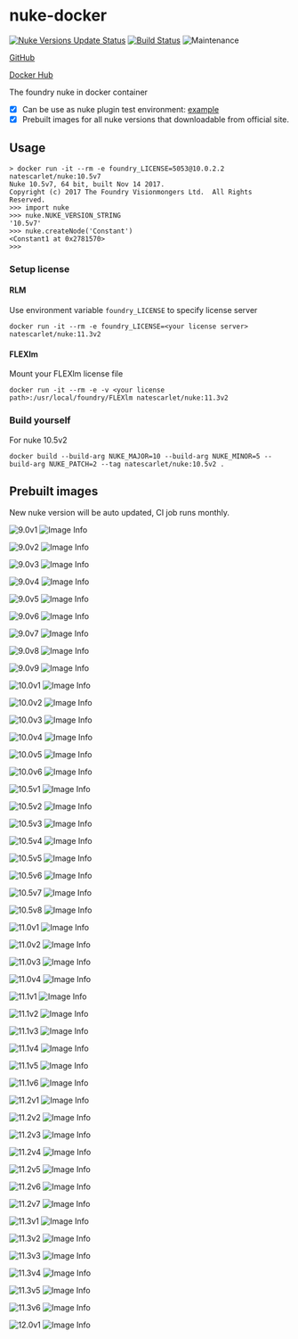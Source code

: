 # nuke-docker

[![Nuke Versions Update Status](https://github.com/NateScarlet/nuke-docker/workflows/update-nuke-versions/badge.svg)](https://github.com/NateScarlet/nuke-docker/actions?query=workflow%3Aupdate-nuke-versions)
[![Build Status](https://img.shields.io/circleci/project/github/NateScarlet/nuke-docker.svg)](https://circleci.com/gh/NateScarlet/nuke-docker)
![Maintenance](https://img.shields.io/maintenance/yes/2020.svg)

[GitHub](https://github.com/NateScarlet/nuke-docker)

[Docker Hub](https://hub.docker.com/r/natescarlet/nuke)

The foundry nuke in docker container

- [x] Can be use as nuke plugin test environment: [example](https://github.com/WuLiFang/Nuke/blob/69239d67ba8b5457c949ce29a5362711c242ac4a/.drone.yml)
- [x] Prebuilt images for all nuke versions that downloadable from official site.

## Usage

```shell
> docker run -it --rm -e foundry_LICENSE=5053@10.0.2.2 natescarlet/nuke:10.5v7
Nuke 10.5v7, 64 bit, built Nov 14 2017.
Copyright (c) 2017 The Foundry Visionmongers Ltd.  All Rights Reserved.
>>> import nuke
>>> nuke.NUKE_VERSION_STRING
'10.5v7'
>>> nuke.createNode('Constant')
<Constant1 at 0x2781570>
>>>
```

### Setup license

#### RLM

Use environment variable `foundry_LICENSE` to specify license server

```shell
docker run -it --rm -e foundry_LICENSE=<your license server> natescarlet/nuke:11.3v2
```

#### FLEXlm

Mount your FLEXlm license file

```shell
docker run -it --rm -e -v <your license path>:/usr/local/foundry/FLEXlm natescarlet/nuke:11.3v2
```

### Build yourself

For nuke 10.5v2

```shell
docker build --build-arg NUKE_MAJOR=10 --build-arg NUKE_MINOR=5 --build-arg NUKE_PATCH=2 --tag natescarlet/nuke:10.5v2 .
```

## Prebuilt images

New nuke version will be auto updated, CI job runs monthly.

<!-- image badges start -->

![9.0v1](https://images.microbadger.com/badges/version/natescarlet/nuke:9.0v1.svg)
![Image Info](https://images.microbadger.com/badges/image/natescarlet/nuke:9.0v1.svg)

![9.0v2](https://images.microbadger.com/badges/version/natescarlet/nuke:9.0v2.svg)
![Image Info](https://images.microbadger.com/badges/image/natescarlet/nuke:9.0v2.svg)

![9.0v3](https://images.microbadger.com/badges/version/natescarlet/nuke:9.0v3.svg)
![Image Info](https://images.microbadger.com/badges/image/natescarlet/nuke:9.0v3.svg)

![9.0v4](https://images.microbadger.com/badges/version/natescarlet/nuke:9.0v4.svg)
![Image Info](https://images.microbadger.com/badges/image/natescarlet/nuke:9.0v4.svg)

![9.0v5](https://images.microbadger.com/badges/version/natescarlet/nuke:9.0v5.svg)
![Image Info](https://images.microbadger.com/badges/image/natescarlet/nuke:9.0v5.svg)

![9.0v6](https://images.microbadger.com/badges/version/natescarlet/nuke:9.0v6.svg)
![Image Info](https://images.microbadger.com/badges/image/natescarlet/nuke:9.0v6.svg)

![9.0v7](https://images.microbadger.com/badges/version/natescarlet/nuke:9.0v7.svg)
![Image Info](https://images.microbadger.com/badges/image/natescarlet/nuke:9.0v7.svg)

![9.0v8](https://images.microbadger.com/badges/version/natescarlet/nuke:9.0v8.svg)
![Image Info](https://images.microbadger.com/badges/image/natescarlet/nuke:9.0v8.svg)

![9.0v9](https://images.microbadger.com/badges/version/natescarlet/nuke:9.0v9.svg)
![Image Info](https://images.microbadger.com/badges/image/natescarlet/nuke:9.0v9.svg)

![10.0v1](https://images.microbadger.com/badges/version/natescarlet/nuke:10.0v1.svg)
![Image Info](https://images.microbadger.com/badges/image/natescarlet/nuke:10.0v1.svg)

![10.0v2](https://images.microbadger.com/badges/version/natescarlet/nuke:10.0v2.svg)
![Image Info](https://images.microbadger.com/badges/image/natescarlet/nuke:10.0v2.svg)

![10.0v3](https://images.microbadger.com/badges/version/natescarlet/nuke:10.0v3.svg)
![Image Info](https://images.microbadger.com/badges/image/natescarlet/nuke:10.0v3.svg)

![10.0v4](https://images.microbadger.com/badges/version/natescarlet/nuke:10.0v4.svg)
![Image Info](https://images.microbadger.com/badges/image/natescarlet/nuke:10.0v4.svg)

![10.0v5](https://images.microbadger.com/badges/version/natescarlet/nuke:10.0v5.svg)
![Image Info](https://images.microbadger.com/badges/image/natescarlet/nuke:10.0v5.svg)

![10.0v6](https://images.microbadger.com/badges/version/natescarlet/nuke:10.0v6.svg)
![Image Info](https://images.microbadger.com/badges/image/natescarlet/nuke:10.0v6.svg)

![10.5v1](https://images.microbadger.com/badges/version/natescarlet/nuke:10.5v1.svg)
![Image Info](https://images.microbadger.com/badges/image/natescarlet/nuke:10.5v1.svg)

![10.5v2](https://images.microbadger.com/badges/version/natescarlet/nuke:10.5v2.svg)
![Image Info](https://images.microbadger.com/badges/image/natescarlet/nuke:10.5v2.svg)

![10.5v3](https://images.microbadger.com/badges/version/natescarlet/nuke:10.5v3.svg)
![Image Info](https://images.microbadger.com/badges/image/natescarlet/nuke:10.5v3.svg)

![10.5v4](https://images.microbadger.com/badges/version/natescarlet/nuke:10.5v4.svg)
![Image Info](https://images.microbadger.com/badges/image/natescarlet/nuke:10.5v4.svg)

![10.5v5](https://images.microbadger.com/badges/version/natescarlet/nuke:10.5v5.svg)
![Image Info](https://images.microbadger.com/badges/image/natescarlet/nuke:10.5v5.svg)

![10.5v6](https://images.microbadger.com/badges/version/natescarlet/nuke:10.5v6.svg)
![Image Info](https://images.microbadger.com/badges/image/natescarlet/nuke:10.5v6.svg)

![10.5v7](https://images.microbadger.com/badges/version/natescarlet/nuke:10.5v7.svg)
![Image Info](https://images.microbadger.com/badges/image/natescarlet/nuke:10.5v7.svg)

![10.5v8](https://images.microbadger.com/badges/version/natescarlet/nuke:10.5v8.svg)
![Image Info](https://images.microbadger.com/badges/image/natescarlet/nuke:10.5v8.svg)

![11.0v1](https://images.microbadger.com/badges/version/natescarlet/nuke:11.0v1.svg)
![Image Info](https://images.microbadger.com/badges/image/natescarlet/nuke:11.0v1.svg)

![11.0v2](https://images.microbadger.com/badges/version/natescarlet/nuke:11.0v2.svg)
![Image Info](https://images.microbadger.com/badges/image/natescarlet/nuke:11.0v2.svg)

![11.0v3](https://images.microbadger.com/badges/version/natescarlet/nuke:11.0v3.svg)
![Image Info](https://images.microbadger.com/badges/image/natescarlet/nuke:11.0v3.svg)

![11.0v4](https://images.microbadger.com/badges/version/natescarlet/nuke:11.0v4.svg)
![Image Info](https://images.microbadger.com/badges/image/natescarlet/nuke:11.0v4.svg)

![11.1v1](https://images.microbadger.com/badges/version/natescarlet/nuke:11.1v1.svg)
![Image Info](https://images.microbadger.com/badges/image/natescarlet/nuke:11.1v1.svg)

![11.1v2](https://images.microbadger.com/badges/version/natescarlet/nuke:11.1v2.svg)
![Image Info](https://images.microbadger.com/badges/image/natescarlet/nuke:11.1v2.svg)

![11.1v3](https://images.microbadger.com/badges/version/natescarlet/nuke:11.1v3.svg)
![Image Info](https://images.microbadger.com/badges/image/natescarlet/nuke:11.1v3.svg)

![11.1v4](https://images.microbadger.com/badges/version/natescarlet/nuke:11.1v4.svg)
![Image Info](https://images.microbadger.com/badges/image/natescarlet/nuke:11.1v4.svg)

![11.1v5](https://images.microbadger.com/badges/version/natescarlet/nuke:11.1v5.svg)
![Image Info](https://images.microbadger.com/badges/image/natescarlet/nuke:11.1v5.svg)

![11.1v6](https://images.microbadger.com/badges/version/natescarlet/nuke:11.1v6.svg)
![Image Info](https://images.microbadger.com/badges/image/natescarlet/nuke:11.1v6.svg)

![11.2v1](https://images.microbadger.com/badges/version/natescarlet/nuke:11.2v1.svg)
![Image Info](https://images.microbadger.com/badges/image/natescarlet/nuke:11.2v1.svg)

![11.2v2](https://images.microbadger.com/badges/version/natescarlet/nuke:11.2v2.svg)
![Image Info](https://images.microbadger.com/badges/image/natescarlet/nuke:11.2v2.svg)

![11.2v3](https://images.microbadger.com/badges/version/natescarlet/nuke:11.2v3.svg)
![Image Info](https://images.microbadger.com/badges/image/natescarlet/nuke:11.2v3.svg)

![11.2v4](https://images.microbadger.com/badges/version/natescarlet/nuke:11.2v4.svg)
![Image Info](https://images.microbadger.com/badges/image/natescarlet/nuke:11.2v4.svg)

![11.2v5](https://images.microbadger.com/badges/version/natescarlet/nuke:11.2v5.svg)
![Image Info](https://images.microbadger.com/badges/image/natescarlet/nuke:11.2v5.svg)

![11.2v6](https://images.microbadger.com/badges/version/natescarlet/nuke:11.2v6.svg)
![Image Info](https://images.microbadger.com/badges/image/natescarlet/nuke:11.2v6.svg)

![11.2v7](https://images.microbadger.com/badges/version/natescarlet/nuke:11.2v7.svg)
![Image Info](https://images.microbadger.com/badges/image/natescarlet/nuke:11.2v7.svg)

![11.3v1](https://images.microbadger.com/badges/version/natescarlet/nuke:11.3v1.svg)
![Image Info](https://images.microbadger.com/badges/image/natescarlet/nuke:11.3v1.svg)

![11.3v2](https://images.microbadger.com/badges/version/natescarlet/nuke:11.3v2.svg)
![Image Info](https://images.microbadger.com/badges/image/natescarlet/nuke:11.3v2.svg)

![11.3v3](https://images.microbadger.com/badges/version/natescarlet/nuke:11.3v3.svg)
![Image Info](https://images.microbadger.com/badges/image/natescarlet/nuke:11.3v3.svg)

![11.3v4](https://images.microbadger.com/badges/version/natescarlet/nuke:11.3v4.svg)
![Image Info](https://images.microbadger.com/badges/image/natescarlet/nuke:11.3v4.svg)

![11.3v5](https://images.microbadger.com/badges/version/natescarlet/nuke:11.3v5.svg)
![Image Info](https://images.microbadger.com/badges/image/natescarlet/nuke:11.3v5.svg)

![11.3v6](https://images.microbadger.com/badges/version/natescarlet/nuke:11.3v6.svg)
![Image Info](https://images.microbadger.com/badges/image/natescarlet/nuke:11.3v6.svg)

![12.0v1](https://images.microbadger.com/badges/version/natescarlet/nuke:12.0v1.svg)
![Image Info](https://images.microbadger.com/badges/image/natescarlet/nuke:12.0v1.svg)

<!-- image badges end -->
